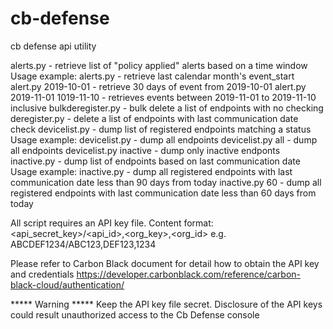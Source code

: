 # cb-defense
cb defense api utility

alerts.py - retrieve list of "policy applied" alerts based on a time window
  Usage example:
  alerts.py - retrieve last calendar month's event_start
  alert.py 2019-10-01 - retrieve 30 days of event from 2019-10-01
  alert.py 2019-11-01 1019-11-10 - retrieves events between 2019-11-01 to 2019-11-10 inclusive
bulkderegister.py - bulk delete a list of endpoints with no checking
deregister.py - delete a list of endpoints with last communication date check
devicelist.py - dump list of registered endpoints matching a status
  Usage example:
  devicelist.py - dump all endpoints
  devicelist.py all -  dump all endpoints
  devicelist.py inactive - dump only inactive endponts
inactive.py - dump list of endpoints based on last communication date
  Usage example:
  inactive.py - dump all registered endpoints with last communication date less than 90 days from today
  inactive.py 60 - dump all registered endpoints with last communication date less than 60 days from today

All script requires an API key file.
Content format: <api_secret_key>/<api_id>,<org_key>,<org_id>
e.g. ABCDEF1234/ABC123,DEF123,1234

Please refer to Carbon Black document for detail how to obtain the API key and credentials
https://developer.carbonblack.com/reference/carbon-black-cloud/authentication/

***** Warning *****
Keep the API key file secret. Disclosure of the API keys could result unauthorized access to the Cb Defense console
